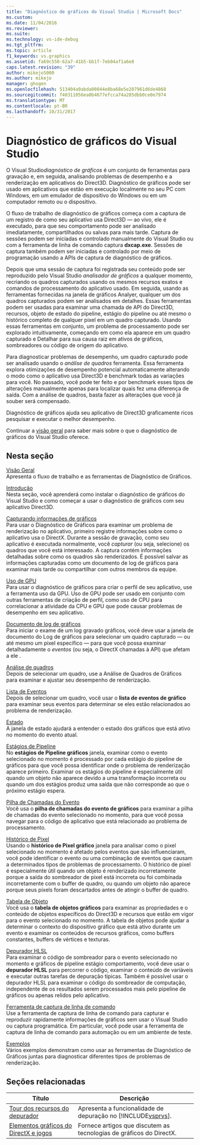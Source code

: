 ```yaml
---
title: "Diagnóstico de gráficos do Visual Studio | Microsoft Docs"
ms.custom: 
ms.date: 11/04/2016
ms.reviewer: 
ms.suite: 
ms.technology: vs-ide-debug
ms.tgt_pltfrm: 
ms.topic: article
f1_keywords: vs.graphics
ms.assetid: fa69c550-62a7-41b5-bb1f-7eb04af1a6e8
caps.latest.revision: "39"
author: mikejo5000
ms.author: mikejo
manager: ghogen
ms.openlocfilehash: 513404a9abda00844e8ba68e5e207961d6de4868
ms.sourcegitcommit: f40311056ea0b4677efcca74a285dbb0ce0e7974
ms.translationtype: MT
ms.contentlocale: pt-BR
ms.lasthandoff: 10/31/2017
---
```

# <a name="visual-studio-graphics-diagnostics"></a>Diagnóstico de gráficos do Visual Studio
O Visual Studio*diagnóstico de gráficos* é um conjunto de ferramentas para gravação e, em seguida, analisando problemas de desempenho e a renderização em aplicativos do Direct3D. Diagnóstico de gráficos pode ser usado em aplicativos que estão em execução localmente no seu PC com Windows, em um emulador de dispositivo do Windows ou em um computador remoto ou o dispositivo.  
  
 O fluxo de trabalho de diagnóstico de gráficos começa com a captura de um registro de como seu aplicativo usa Direct3D — ao vivo, ele é executado, para que seu comportamento pode ser analisado imediatamente, compartilhados ou salvas para mais tarde. Captura de sessões podem ser iniciadas e controlado manualmente do Visual Studio ou com a ferramenta de linha de comando captura **dxcap.exe**. Sessões de captura também podem ser iniciadas e controlado por meio de programação usando a APIs de captura de diagnóstico de gráficos.  
  
 Depois que uma sessão de captura foi registrada seu conteúdo pode ser reproduzido pelo Visual Studio *analisador de gráficos* a qualquer momento, recriando os quadros capturados usando os mesmos recursos exatos e comandos de processamento do aplicativo usado. Em seguida, usando as ferramentas fornecidas na janela de gráficos Analyer, qualquer um dos quadros capturados podem ser analisados em detalhes. Essas ferramentas podem ser usadas para examinar uma chamada de API do Direct3D, recursos, objeto de estado do pipeline, estágio do pipeline ou até mesmo o histórico completo de qualquer pixel em um quadro capturado. Usando essas ferramentas em conjunto, um problema de processamento pode ser explorado intuitivamente, começando em como ela aparece em um quadro capturado e Detalhar para sua causa raiz em ativos de gráficos, sombreadores ou código de origem do aplicativo.  
  
 Para diagnosticar problemas de desempenho, um quadro capturado pode ser analisado usando o *análise de quadros* ferramenta. Essa ferramenta explora otimizações de desempenho potencial automaticamente alterando o modo como o aplicativo usa Direct3D e benchmark todas as variações para você. No passado, você pode ter feito e por benchmark esses tipos de alterações manualmente apenas para localizar quais fez uma diferença de saída. Com a análise de quadros, basta fazer as alterações que você já souber será compensado.  
  
 Diagnóstico de gráficos ajuda seu aplicativo de Direct3D graficamente ricos pesquisar e executar o melhor desempenho.  
  
 Continuar a [visão geral](overview-of-visual-studio-graphics-diagnostics.md) para saber mais sobre o que o diagnóstico de gráficos do Visual Studio oferece.  
  
## <a name="in-this-section"></a>Nesta seção  
 [Visão Geral](overview-of-visual-studio-graphics-diagnostics.md)  
 Apresenta o fluxo de trabalho e as ferramentas de Diagnóstico de Gráficos.  
  
 [Introdução](getting-started-with-visual-studio-graphics-diagnostics.md)  
 Nesta seção, você aprenderá como instalar o diagnóstico de gráficos do Visual Studio e como começar a usar o diagnóstico de gráficos com seu aplicativo Direct3D.  
  
 [Capturando informações de gráficos](capturing-graphics-information.md)  
 Para usar o Diagnóstico de Gráficos para examinar um problema de renderização no aplicativo, primeiro registre informações sobre como o aplicativo usa o DirectX. Durante a sessão de gravação, como seu aplicativo é executada normalmente, você *capturar* (ou seja, selecione) os quadros que você está interessado. A captura contém informações detalhadas sobre como os quadros são renderizados. É possível salvar as informações capturadas como um documento de log de gráficos para examinar mais tarde ou compartilhar com outros membros da equipe.  
  
 [Uso de GPU](gpu-usage.md)  
 Para usar o diagnóstico de gráficos para criar o perfil de seu aplicativo, use a ferramenta uso da GPU. Uso de GPU pode ser usado em conjunto com outras ferramentas de criação de perfil, como uso de CPU para correlacionar a atividade da CPU e GPU que pode causar problemas de desempenho em seu aplicativo.  
  
 [Documento de log de gráficos](graphics-log-document.md)  
 Para iniciar o exame de um log gravado gráficos, você deve usar a janela de documento do Log de gráficos para selecionar um quadro capturado — ou até mesmo um pixel específico — para que você possa examinar detalhadamente o *eventos* (ou seja, o DirectX chamadas à API) que afetam a ele .  
  
 [Análise de quadros](graphics-frame-analysis.md)  
 Depois de selecionar um quadro, use a Análise de Quadros de Gráficos para examinar e ajustar seu desempenho de renderização.  
  
 [Lista de Eventos](graphics-event-list.md)  
 Depois de selecionar um quadro, você usar o **lista de eventos de gráfico** para examinar seus eventos para determinar se eles estão relacionados ao problema de renderização.  
  
 [Estado](graphics-state.md)  
 A janela de estado ajudará a entender o estado dos gráficos que está ativo no momento do evento atual.  
  
 [Estágios de Pipeline](graphics-pipeline-stages.md)  
 No **estágios de Pipeline gráficos** janela, examinar como o evento selecionado no momento é processado por cada estágio do pipeline de gráficos para que você possa identificar onde o problema de renderização aparece primeiro. Examinar os estágios do pipeline é especialmente útil quando um objeto não aparece devido a uma transformação incorreta ou quando um dos estágios produz uma saída que não corresponde ao que o próximo estágio espera.  
  
 [Pilha de Chamadas do Evento](graphics-event-call-stack.md)  
 Você usa o **pilha de chamadas do evento de gráficos** para examinar a pilha de chamadas do evento selecionado no momento, para que você possa navegar para o código de aplicativo que está relacionado ao problema de processamento.  
  
 [Histórico de Pixel](graphics-pixel-history.md)  
 Usando o **histórico de Pixel gráfico** janela para analisar como o pixel selecionado no momento é afetado pelos eventos que são influenciaram, você pode identificar o evento ou uma combinação de eventos que causam a determinados tipos de problemas de processamento. O histórico de pixel é especialmente útil quando um objeto é renderizado incorretamente porque a saída do sombreador de pixel está incorreta ou foi combinada incorretamente com o buffer de quadro, ou quando um objeto não aparece porque seus pixels foram descartados antes de atingir o buffer de quadro.  
  
 [Tabela de Objeto](graphics-object-table.md)  
 Você usa o **tabela de objetos gráficos** para examinar as propriedades e o conteúdo de objetos específicos do Direct3D e recursos que estão em vigor para o evento selecionado no momento. A tabela de objetos pode ajudar a determinar o contexto do dispositivo gráfico que está ativo durante um evento e examinar os conteúdos de recursos gráficos, como buffers constantes, buffers de vértices e texturas.  
  
 [Depurador HLSL](hlsl-shader-debugger.md)  
 Para examinar o código de sombreador para o evento selecionado no momento e gráficos de pipeline estágio comportamento, você deve usar o **depurador HLSL** para percorrer o código, examinar o conteúdo de variáveis e executar outras tarefas de depuração típicas. Também é possível usar o depurador HLSL para examinar o código do sombreador de computação, independente de os resultados serem processados mais pelo pipeline de gráficos ou apenas relidos pelo aplicativo.  
  
 [Ferramenta de captura de linha de comando](command-line-capture-tool.md)  
 Use a ferramenta de captura de linha de comando para capturar e reproduzir rapidamente informações de gráficos sem usar o Visual Studio ou captura programática. Em particular, você pode usar a ferramenta de captura de linha de comando para automação ou em um ambiente de teste.  
  
 [Exemplos](graphics-diagnostics-examples.md)  
 Vários exemplos demonstram como usar as ferramentas de Diagnóstico de Gráficos juntas para diagnosticar diferentes tipos de problemas de renderização.  
  
## <a name="related-sections"></a>Seções relacionadas  
  
|Título|Descrição|  
|-----------|-----------------|  
|[Tour dos recursos do depurador](../debugging-in-visual-studio.md)|Apresenta a funcionalidade de depuração no [!INCLUDE[vsprvs](../../code-quality/includes/vsprvs_md.md)].|  
|[Elementos gráficos do DirectX e jogos](http://go.microsoft.com/fwlink/?LinkId=256498)|Fornece artigos que discutem as tecnologias de gráficos do DirectX.|